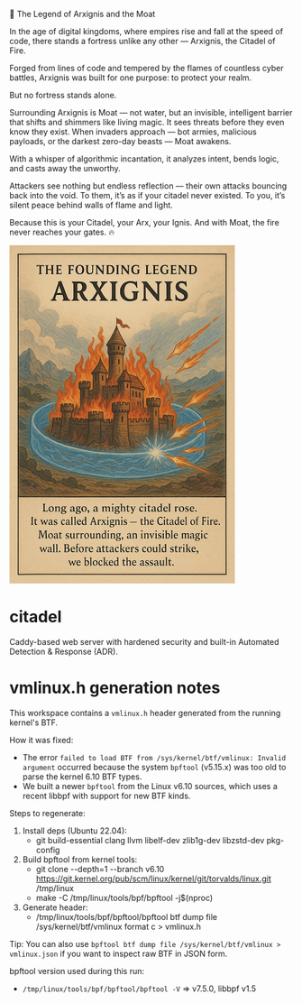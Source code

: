 🌋 The Legend of Arxignis and the Moat

In the age of digital kingdoms, where empires rise and fall at the speed of code, there stands a fortress unlike any other — Arxignis, the Citadel of Fire.

Forged from lines of code and tempered by the flames of countless cyber battles, Arxignis was built for one purpose: to protect your realm.

But no fortress stands alone.

Surrounding Arxignis is Moat — not water, but an invisible, intelligent barrier that shifts and shimmers like living magic. It sees threats before they even know they exist. When invaders approach — bot armies, malicious payloads, or the darkest zero-day beasts — Moat awakens.

With a whisper of algorithmic incantation, it analyzes intent, bends logic, and casts away the unworthy.

Attackers see nothing but endless reflection — their own attacks bouncing back into the void. To them, it’s as if your citadel never existed. To you, it’s silent peace behind walls of flame and light.

Because this is your Citadel, your Arx, your Ignis.
And with Moat, the fire never reaches your gates. 🔥

![Story](./images/story.png)

# citadel

Caddy-based web server with hardened security and built-in Automated Detection &amp; Response (ADR).

# vmlinux.h generation notes

This workspace contains a `vmlinux.h` header generated from the running kernel's BTF.

How it was fixed:

- The error `failed to load BTF from /sys/kernel/btf/vmlinux: Invalid argument` occurred because the system `bpftool` (v5.15.x) was too old to parse the kernel 6.10 BTF types.
- We built a newer `bpftool` from the Linux v6.10 sources, which uses a recent libbpf with support for new BTF kinds.

Steps to regenerate:

1. Install deps (Ubuntu 22.04):
   - git build-essential clang llvm libelf-dev zlib1g-dev libzstd-dev pkg-config
2. Build bpftool from kernel tools:
   - git clone --depth=1 --branch v6.10 https://git.kernel.org/pub/scm/linux/kernel/git/torvalds/linux.git /tmp/linux
   - make -C /tmp/linux/tools/bpf/bpftool -j$(nproc)
3. Generate header:
   - /tmp/linux/tools/bpf/bpftool/bpftool btf dump file /sys/kernel/btf/vmlinux format c > vmlinux.h

Tip: You can also use `bpftool btf dump file /sys/kernel/btf/vmlinux > vmlinux.json` if you want to inspect raw BTF in JSON form.

bpftool version used during this run:

- `/tmp/linux/tools/bpf/bpftool/bpftool -V` => v7.5.0, libbpf v1.5

